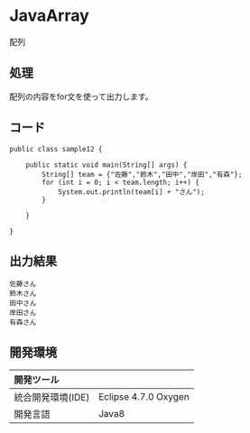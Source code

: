 # JavaArray
配列

## 処理
配列の内容をfor文を使って出力します。

## コード
```
public class sample12 {

	public static void main(String[] args) {
		String[] team = {"佐藤","鈴木","田中","岸田","有森"};
		for (int i = 0; i < team.length; i++) {
			System.out.println(team[i] + "さん");
		}

	}

}
```

## 出力結果
```
佐藤さん  
鈴木さん  
田中さん  
岸田さん  
有森さん  
```
  
## 開発環境
| 開発ツール |  |
|:-|:-|
| 統合開発環境(IDE) | Eclipse 4.7.0 Oxygen |
| 開発言語 | Java8 |
